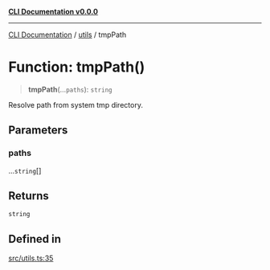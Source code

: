 [**CLI Documentation v0.0.0**](../../README.md)

***

[CLI Documentation](../../modules.md) / [utils](../README.md) / tmpPath

# Function: tmpPath()

> **tmpPath**(...`paths`): `string`

Resolve path from system tmp directory.

## Parameters

### paths

...`string`[]

## Returns

`string`

## Defined in

[src/utils.ts:35](https://github.com/stonemjs/cli/blob/7903e21087d732d9d42947a348eb3c473963e042/src/utils.ts#L35)
